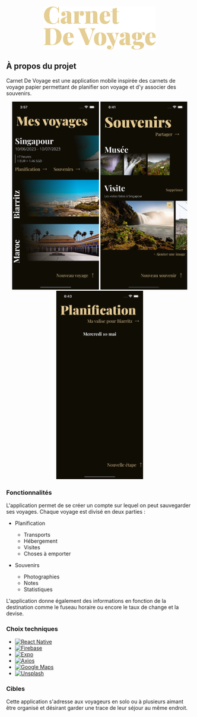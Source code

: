 <!-- PROJECT LOGO -->
<br />
<div align="center">
  <a href="https://github.com/PierreAntona/CarnetDeVoyage">
    <img src="./assets/logo.png" alt="Logo" width="302.5" height="116">
  </a>
</div>

<!-- À PROPOS DU PROJET -->

## À propos du projet

Carnet De Voyage est une application mobile inspirée des carnets de voyage papier permettant de planifier son voyage et d'y associer des souvenirs.

<div align="center">
  <img src="./assets/screenshot-1.png" alt="Screenshot" width="234" height="506.4">
  <img src="./assets/screenshot-2.png" alt="Screeshot" width="234" height="506.4">
  <img src="./assets/screenshot-3.png" alt="Screenshot" width="234" height="506.4">
</div>

<!-- FONCTIONNALITÉS -->

### Fonctionnalités

L'application permet de se créer un compte sur lequel on peut sauvegarder ses voyages.
Chaque voyage est divisé en deux parties :

- Planification

  - Transports
  - Hébergement
  - Visites
  - Choses à emporter

- Souvenirs

  - Photographies
  - Notes
  - Statistiques

L'application donne également des informations en fonction de la destination comme le fuseau horaire ou encore le taux de change et la devise.

### Choix techniques

- [![React Native][react_native.com]][react_native-url]
- [![Firebase][firebase.com]][firebase-url]
- [![Expo][expo.com]][expo-url]
- [![Axios][axios.com]][axios-url]
- [![Google Maps][google_maps.com]][google_maps-url]
- [![Unsplash][unsplash.com]][unsplash-url]

<!-- CIBLES -->

### Cibles

Cette application s'adresse aux voyageurs en solo ou à plusieurs aimant être organisé et désirant garder une trace de leur séjour au même endroit.

<!-- MARKDOWN LINKS & IMAGES -->

[carnet_de_voyage-screenshot-1]: ./assets/screenshot-1.png
[carnet_de_voyage-screenshot-2]: ./assets/screenshot-2.png
[carnet_de_voyage-screenshot-3]: ./assets/screenshot-3.png
[react_native.com]: https://img.shields.io/badge/React_Native-282c34?style=for-the-badge&logo=react&logoColor=#61DAFB
[react_native-url]: https://reactnative.dev/
[firebase.com]: https://img.shields.io/badge/Firebase-039BE5?style=for-the-badge&logo=firebase&logoColor=FFCA28
[firebase-url]: https://firebase.google.com/
[expo.com]: https://img.shields.io/badge/Expo-000020?style=for-the-badge&logo=expo&logoColor=white
[expo-url]: https://expo.dev/
[axios.com]: https://img.shields.io/badge/Axios-5A29E4?style=for-the-badge&logo=axios&logoColor=white
[axios-url]: https://axios-http.com/
[unsplash.com]: https://img.shields.io/badge/Unsplash-#000000?style=for-the-badge&logo=unsplash&logoColor=white
[unsplash-url]: https://unsplash.com/
[google_maps.com]: https://img.shields.io/badge/Google_Maps-#4285F4?style=for-the-badge&logo=googlemaps&logoColor=white
[google_maps-url]: https://unsplash.com/
